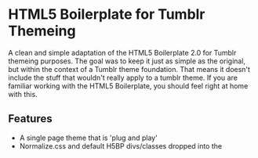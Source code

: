 # HTML5 Boilerplate for Tumblr Themeing

A clean and simple adaptation of the HTML5 Boilerplate 2.0 for Tumblr themeing purposes. The goal was to keep it just as simple as the original, but within the context of a Tumblr theme foundation. That means it doesn't include the stuff that wouldn't really apply to a tumblr theme. If you are familiar working with the HTML5 Boilerplate, you should feel right at home with this.

## Features

* A single page theme that is 'plug and play'
* Normalize.css and default H5BP divs/classes dropped into the <style> tags
* Basic tumblr post classes and blocks defined both within the {Posts} block, as well as within the <style> area
* Google CDN Jquery with Tumblr Static (CDN) Fallback
* H5BP style Google Analytics built-in with the ID definable within the Tumblr UI

## What it doesn't include

A lot, honestly pretty much everything that makes HTML5 Boilerplate really hardcore isn't in this by design.  The unit testing, local libraries, img folder, css folder, crossdomain.xml, .htaccess. build scripts are all pretty much irrelevant within a tumblr theme.  However, it could easily be argued, depending on how complex your theme is, that these are necessary. In that case I highly recommend you download the entire H5BP and use it alongside my adaptation: [HTML5 Boilerplate](https://github.com/h5bp/html5-boilerplate)

## Contributing

I'm honestly kind of a newb to the tumblr themeing arena, so I welcome all contributions from those more talented than myself. This was really a selfish project to get myself started on a theme.  I was so used to starting with HTML5 Boilerplate for other projects, that I wanted the same baseline for some stuff I want to do with Tumblr.

## But people have already done this

I know there are other options out there, but they are sloppy and poorly executed.  They inexplicably still include local paths to files that a tumblr theme wouldn't have access to.  The ones that exist also tend to do 'too much'. They go way above and beyond what a theme foundation should have.  The whole idea of HTML5 Boilerplate to me, is that it only includes the essentials; everything else should be handled by the developer.  

## License

Pretty much the same as HTML5 Boilerplate

### Major components:

* jQuery: MIT/GPL license
* Modernizr: MIT/BSD license
* Normalize.css: Public Domain

### Everything else:

The Unlicense (aka: public domain)